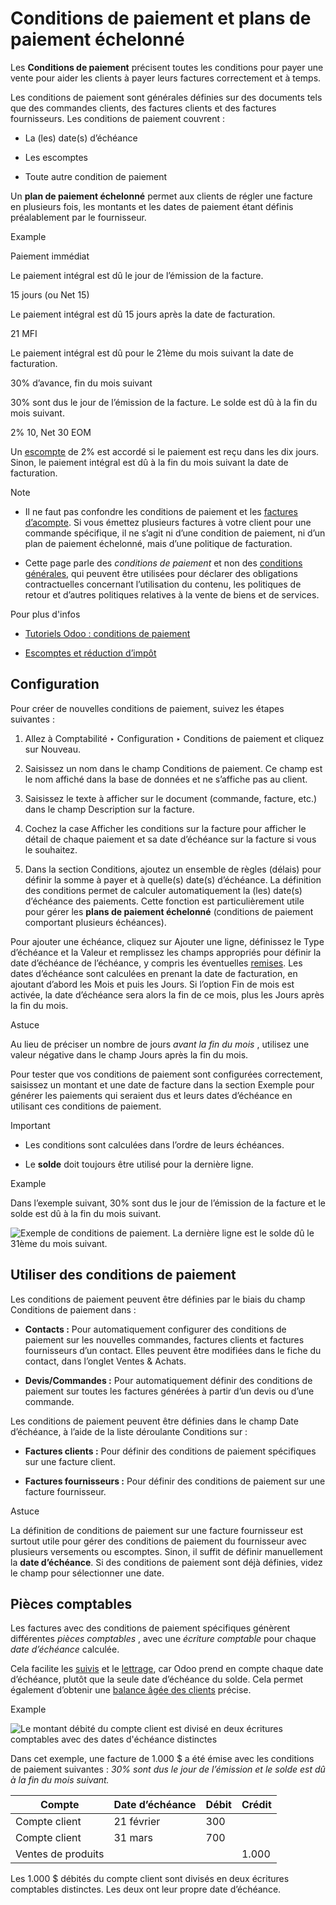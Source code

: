 # Conditions de paiement et plans de paiement échelonné

Les **Conditions de paiement** précisent toutes les conditions pour payer une
vente pour aider les clients à payer leurs factures correctement et à temps.

Les conditions de paiement sont générales définies sur des documents tels que
des commandes clients, des factures clients et des factures fournisseurs. Les
conditions de paiement couvrent :

  * La (les) date(s) d’échéance

  * Les escomptes

  * Toute autre condition de paiement

Un **plan de paiement échelonné** permet aux clients de régler une facture en
plusieurs fois, les montants et les dates de paiement étant définis
préalablement par le fournisseur.

Example

Paiement immédiat

    

Le paiement intégral est dû le jour de l’émission de la facture.

15 jours (ou Net 15)

    

Le paiement intégral est dû 15 jours après la date de facturation.

21 MFI

    

Le paiement intégral est dû pour le 21ème du mois suivant la date de
facturation.

30% d’avance, fin du mois suivant

    

30% sont dus le jour de l’émission de la facture. Le solde est dû à la fin du
mois suivant.

2% 10, Net 30 EOM

    

Un [escompte](cash_discounts.html) de 2% est accordé si le paiement est reçu
dans les dix jours. Sinon, le paiement intégral est dû à la fin du mois
suivant la date de facturation.

Note

  * Il ne faut pas confondre les conditions de paiement et les [factures d’acompte](../../../sales/sales/invoicing/down_payment.html). Si vous émettez plusieurs factures à votre client pour une commande spécifique, il ne s’agit ni d’une condition de paiement, ni d’un plan de paiement échelonné, mais d’une politique de facturation.

  * Cette page parle des _conditions de paiement_ et non des [conditions générales](terms_conditions.html), qui peuvent être utilisées pour déclarer des obligations contractuelles concernant l’utilisation du contenu, les politiques de retour et d’autres politiques relatives à la vente de biens et de services.

Pour plus d'infos

  * [Tutoriels Odoo : conditions de paiement](https://www.odoo.com/slides/slide/payment-terms-1679)

  * [Escomptes et réduction d’impôt](cash_discounts.html)

## Configuration

Pour créer de nouvelles conditions de paiement, suivez les étapes suivantes :

  1. Allez à Comptabilité ‣ Configuration ‣ Conditions de paiement et cliquez sur Nouveau.

  2. Saisissez un nom dans le champ Conditions de paiement. Ce champ est le nom affiché dans la base de données et ne s’affiche pas au client.

  3. Saisissez le texte à afficher sur le document (commande, facture, etc.) dans le champ Description sur la facture.

  4. Cochez la case Afficher les conditions sur la facture pour afficher le détail de chaque paiement et sa date d’échéance sur la facture si vous le souhaitez.

  5. Dans la section Conditions, ajoutez un ensemble de règles (délais) pour définir la somme à payer et à quelle(s) date(s) d’échéance. La définition des conditions permet de calculer automatiquement la (les) date(s) d’échéance des paiements. Cette fonction est particulièrement utile pour gérer les **plans de paiement échelonné** (conditions de paiement comportant plusieurs échéances).

Pour ajouter une échéance, cliquez sur Ajouter une ligne, définissez le Type
d’échéance et la Valeur et remplissez les champs appropriés pour définir la
date d’échéance de l’échéance, y compris les éventuelles
[remises](cash_discounts.html). Les dates d’échéance sont calculées en prenant
la date de facturation, en ajoutant d’abord les Mois et puis les Jours. Si
l’option Fin de mois est activée, la date d’échéance sera alors la fin de ce
mois, plus les Jours après la fin du mois.

Astuce

Au lieu de préciser un nombre de jours _avant la fin du mois_ , utilisez une
valeur négative dans le champ Jours après la fin du mois.

Pour tester que vos conditions de paiement sont configurées correctement,
saisissez un montant et une date de facture dans la section Exemple pour
générer les paiements qui seraient dus et leurs dates d’échéance en utilisant
ces conditions de paiement.

Important

  * Les conditions sont calculées dans l’ordre de leurs échéances.

  * Le **solde** doit toujours être utilisé pour la dernière ligne.

Example

Dans l’exemple suivant, 30% sont dus le jour de l’émission de la facture et le
solde est dû à la fin du mois suivant.

![Exemple de conditions de paiement. La dernière ligne est le solde dû le
31ème du mois suivant.](../../../../_images/configuration.png)

## Utiliser des conditions de paiement

Les conditions de paiement peuvent être définies par le biais du champ
Conditions de paiement dans :

  * **Contacts :** Pour automatiquement configurer des conditions de paiement sur les nouvelles commandes, factures clients et factures fournisseurs d’un contact. Elles peuvent être modifiées dans le fiche du contact, dans l’onglet Ventes & Achats.

  * **Devis/Commandes :** Pour automatiquement définir des conditions de paiement sur toutes les factures générées à partir d’un devis ou d’une commande.

Les conditions de paiement peuvent être définies dans le champ Date
d’échéance, à l’aide de la liste déroulante Conditions sur :

  * **Factures clients :** Pour définir des conditions de paiement spécifiques sur une facture client.

  * **Factures fournisseurs :** Pour définir des conditions de paiement sur une facture fournisseur.

Astuce

La définition de conditions de paiement sur une facture fournisseur est
surtout utile pour gérer des conditions de paiement du fournisseur avec
plusieurs versements ou escomptes. Sinon, il suffit de définir manuellement la
**date d’échéance**. Si des conditions de paiement sont déjà définies, videz
le champ pour sélectionner une date.

## Pièces comptables

Les factures avec des conditions de paiement spécifiques génèrent différentes
_pièces comptables_ , avec une _écriture comptable_ pour chaque _date
d’échéance_ calculée.

Cela facilite les [suivis](../payments/follow_up.html) et le
[lettrage](../bank/reconciliation.html), car Odoo prend en compte chaque date
d’échéance, plutôt que la seule date d’échéance du solde. Cela permet
également d’obtenir une [balance âgée des
clients](../customer_invoices.html#customer-invoices-aging-report) précise.

Example

![Le montant débité du compte client est divisé en deux écritures comptables
avec des dates d'échéance distinctes](../../../../_images/journal-entry.png)

Dans cet exemple, une facture de 1.000 $ a été émise avec les conditions de
paiement suivantes : _30% sont dus le jour de l’émission et le solde est dû à
la fin du mois suivant._

Compte | Date d’échéance | Débit | Crédit  
---|---|---|---  
Compte client | 21 février | 300 |   
Compte client | 31 mars | 700 |   
Ventes de produits |  |  | 1.000  
  
Les 1.000 $ débités du compte client sont divisés en deux écritures comptables
distinctes. Les deux ont leur propre date d’échéance.

